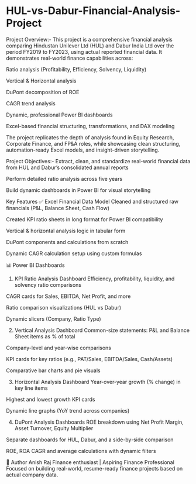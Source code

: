# HUL-vs-Dabur-Financial-Analysis-Project

Project Overview:-
This project is a comprehensive financial analysis comparing Hindustan Unilever Ltd (HUL) and Dabur India Ltd over the period FY2019 to FY2023, using actual reported financial data. It demonstrates real-world finance capabilities across:

Ratio analysis (Profitability, Efficiency, Solvency, Liquidity)

Vertical & Horizontal analysis

DuPont decomposition of ROE

CAGR trend analysis

Dynamic, professional Power BI dashboards

Excel-based financial structuring, transformations, and DAX modeling

The project replicates the depth of analysis found in Equity Research, Corporate Finance, and FP&A roles, while showcasing clean structuring, automation-ready Excel models, and insight-driven storytelling.

Project Objectives:-
Extract, clean, and standardize real-world financial data from HUL and Dabur’s consolidated annual reports

Perform detailed ratio analysis across five years

Build dynamic dashboards in Power BI for visual storytelling

Key Features
✅ Excel Financial Data Model
Cleaned and structured raw financials (P&L, Balance Sheet, Cash Flow)

Created KPI ratio sheets in long format for Power BI compatibility

Vertical & horizontal analysis logic in tabular form

DuPont components and calculations from scratch

Dynamic CAGR calculation setup using custom formulas

📊 Power BI Dashboards
1. KPI Ratio Analysis Dashboard
Efficiency, profitability, liquidity, and solvency ratio comparisons

CAGR cards for Sales, EBITDA, Net Profit, and more

Ratio comparison visualizations (HUL vs Dabur)

Dynamic slicers (Company, Ratio Type)

2. Vertical Analysis Dashboard
Common-size statements: P&L and Balance Sheet items as % of total

Company-level and year-wise comparisons

KPI cards for key ratios (e.g., PAT/Sales, EBITDA/Sales, Cash/Assets)

Comparative bar charts and pie visuals

3. Horizontal Analysis Dashboard
Year-over-year growth (% change) in key line items

Highest and lowest growth KPI cards

Dynamic line graphs (YoY trend across companies)

4. DuPont Analysis Dashboards
ROE breakdown using Net Profit Margin, Asset Turnover, Equity Multiplier

Separate dashboards for HUL, Dabur, and a side-by-side comparison

ROE, ROA CAGR and average calculations with dynamic filters

👤 Author
Anish Raj
Finance enthusiast | Aspiring Finance Professional
Focused on building real-world, resume-ready finance projects based on actual company data.
